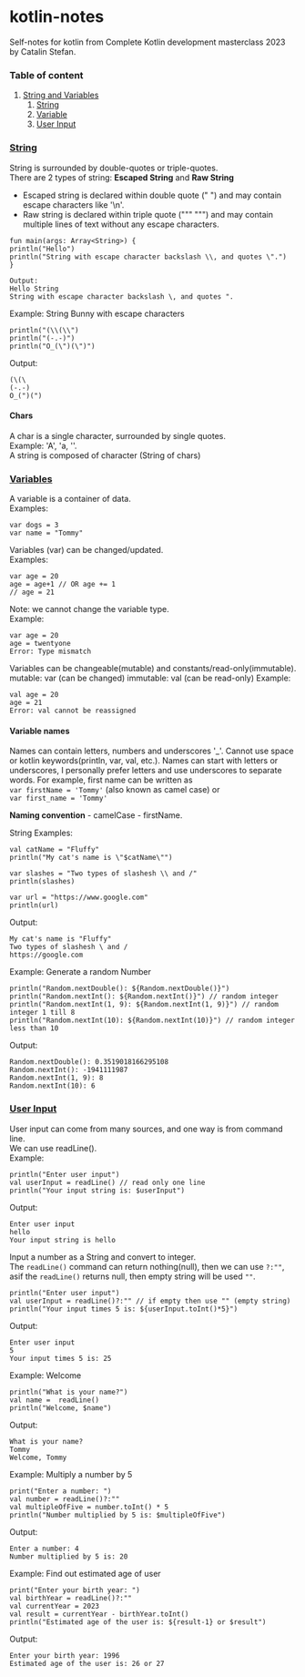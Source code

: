 # kotlin-notes
 Self-notes for kotlin from Complete Kotlin development masterclass 2023 by Catalin Stefan.

### Table of  content
1. [String and Variables](#stringAndVariables)
   1. [String](#string)
   2. [Variable](#variable)
   3. [User Input](#userInput)

<a href="string"></a>
### <a href="#string">String</a>

String is surrounded by double-quotes or triple-quotes.  
There are 2 types of string: **Escaped String** and **Raw String**  
- Escaped string is declared within double quote (" ") and may contain escape characters like '\n'.  
- Raw string is declared within triple quote (""" """) and may contain multiple lines of text without any escape characters.  

```
fun main(args: Array<String>) { 
println("Hello")
println("String with escape character backslash \\, and quotes \".")
}

Output:
Hello String
String with escape character backslash \, and quotes ".
```

Example: String Bunny with escape characters
```
println("(\\(\\")
println("(-.-)")
println("O_(\")(\")")
```
Output:
```
(\(\
(-.-)
O_(")(")
```

#### Chars
 A char is a single character, surrounded by single quotes.  
Example: 'A', 'a, ''.  
A string is composed of character (String of chars)

<a href="variables"></a>
### <a href="#variables">Variables</a>

A variable is a container of data.  
Examples:  
```
var dogs = 3
var name = "Tommy"
```

Variables (var) can be changed/updated.  
Examples:  
```
var age = 20
age = age+1 // OR age += 1
// age = 21
```
Note: we cannot change the variable type.  
Example:  
```
var age = 20
age = twentyone
Error: Type mismatch
```
Variables can be changeable(mutable) and constants/read-only(immutable).  
mutable: var (can be changed)
immutable: val (can be read-only)
Example:
```
val age = 20
age = 21
Error: val cannot be reassigned
```

#### Variable names
Names can contain letters, numbers and underscores '_'. Cannot use space or kotlin keywords(println, var, val, etc.). Names can start with letters or underscores, I personally prefer letters and use underscores to separate words.
For example, first name can be written as  
`var firstName = 'Tommy'` (also known as camel case) or  
`var first_name = 'Tommy' `  

**Naming convention** - camelCase - firstName.

String Examples:
```
val catName = "Fluffy"
println("My cat's name is \"$catName\"")

var slashes = "Two types of slashesh \\ and /"
println(slashes)

var url = "https://www.google.com"
println(url)
```
Output:  
```
My cat's name is "Fluffy"
Two types of slashesh \ and /
https://google.com
```  

Example: Generate a random Number
```  
println("Random.nextDouble(): ${Random.nextDouble()}")
println("Random.nextInt(): ${Random.nextInt()}") // random integer
println("Random.nextInt(1, 9): ${Random.nextInt(1, 9)}") // random integer 1 till 8
println("Random.nextInt(10): ${Random.nextInt(10)}") // random integer less than 10
```  
Output:
```  
Random.nextDouble(): 0.3519018166295108
Random.nextInt(): -1941111987
Random.nextInt(1, 9): 8
Random.nextInt(10): 6 
```  

<a href="userInput"></a>
### <a href="#userInput">User Input</a>

User input can come from many sources, and one way is from command line.  
We can use readLine().  
Example:  
``` 
println("Enter user input")
val userInput = readLine() // read only one line
println("Your input string is: $userInput")
```   
Output:
``` 
Enter user input
hello
Your input string is hello
```  

Input a number as a String and convert to integer.  
The `readLine()` command can return nothing(null), then we can use `?:""`, asif the `readLine()` returns null, then empty string will be used `""`.  
```  
println("Enter user input")
val userInput = readLine()?:"" // if empty then use "" (empty string)
println("Your input times 5 is: ${userInput.toInt()*5}")  
```  
Output:
```  
Enter user input
5
Your input times 5 is: 25
```  

Example: Welcome
```
println("What is your name?")
val name =  readLine()
println("Welcome, $name")
```
Output:
```
What is your name?
Tommy
Welcome, Tommy
```
Example: Multiply a number by 5
```
print("Enter a number: ")
val number = readLine()?:""
val multipleOfFive = number.toInt() * 5
println("Number multiplied by 5 is: $multipleOfFive")
```
Output:
```
Enter a number: 4
Number multiplied by 5 is: 20
```

Example: Find out estimated age of user
```
print("Enter your birth year: ")
val birthYear = readLine()?:""
val currentYear = 2023
val result = currentYear - birthYear.toInt() 
println("Estimated age of the user is: ${result-1} or $result")
```
Output:
```
Enter your birth year: 1996
Estimated age of the user is: 26 or 27
```